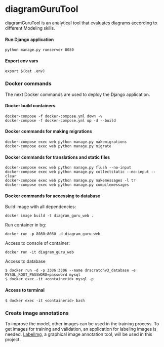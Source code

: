diagramGuruTool
=================

diagramGuruTool is an analytical tool that evaluates diagrams according to different Modeling skills.

#### Run Django application
```
python manage.py runserver 8080
```

#### Export env vars
```
export $(cat .env)
```

### Docker commands
The next Docker commands are used to deploy the Django application.

#### Docker build containers
```
docker-compose -f docker-compose.yml down -v
docker-compose -f docker-compose.yml up -d --build
```

#### Docker commands for making migrations
```
docker-compose exec web python manage.py makemigrations
docker-compose exec web python manage.py migrate
```

#### Docker commands for translations and static files
```
docker-compose exec web python manage.py flush --no-input
docker-compose exec web python manage.py collectstatic --no-input --clear
docker-compose exec web python manage.py makemessages -l tr
docker-compose exec web python manage.py compilemessages
```

#### Docker commands for accessing to database

Build image with all dependencies:
```shell script
docker image build -t diagram_guru_web .
```

Run container in bg:
```shell script
docker run -p 8080:8080 -d diagram_guru_web
```

Access to console of container:
```shell script
docker run -it diagram_guru_web
```

Access to database
```shell script
$ docker run -d -p 3306:3306 --name drscratchv3_database -e MYSQL_ROOT_PASSWORD=password mysql
$ docker exec -it <containerid> mysql -p
```


#### Access to terminal
```
$ docker exec -it <containerid> bash
```

### Create image annotations

To improve the model, other images can be used in the training process. To get images for training and
validation, an application for labeling images is needed. [LabelImg](https://github.com/tzutalin/labelImg), a graphical image annotation tool, will be used in this project.

